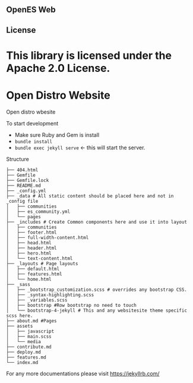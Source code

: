 
## OpenES Web

## License

This library is licensed under the Apache 2.0 License. 
=======

# Open Distro Website

Open distro wbesite

To start development

* Make sure Ruby and Gem is install
* `bundle install`
* `bundle exec jekyll serve` <- this will start the server.

Structure
```
├── 404.html
├── Gemfile
├── Gemfile.lock
├── README.md
├── _config.yml
├── _data # All static content should be placed here and not in _config file
│   ├── communities
│   ├── es_community.yml
│   └── pages
├── _includes # Create Common components here and use it into layout
│   ├── communities
│   ├── footer.html
│   ├── full-width-content.html
│   ├── head.html
│   ├── header.html
│   ├── hero.html
│   └── text-content.html
├── _layouts # Page layouts
│   ├── default.html
│   ├── features.html
│   └── home.html
├── _sass
│   ├── _bootstrap_customization.scss # overrides any bootstrap CSS.
│   ├── _syntax-highlighting.scss
│   ├── _variables.scss
│   ├── bootstrap #Row bootstrap no need to touch
│   └── bootstrap-4-jekyll # This and any websitesite theme specific scss here.
├── about.md #Pages
├── assets
│   ├── javascript
│   ├── main.scss
│   └── media
├── contribute.md
├── deploy.md
├── features.md
└── index.md
```

For any more documentations please visit https://jekyllrb.com/


